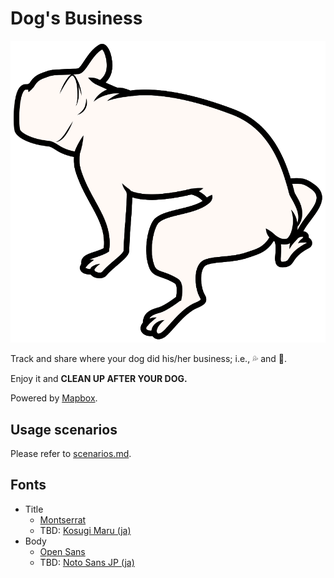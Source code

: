 # Dog's Business

![Dog's Business](assets/images/dogs-business.svg)

Track and share where your dog did his/her business; i.e., 💦 and 💩.

Enjoy it and **CLEAN UP AFTER YOUR DOG.**

Powered by [Mapbox](https://www.mapbox.com).

## Usage scenarios

Please refer to [scenarios.md](scenarios.md).

## Fonts

- Title
    - [Montserrat](https://fonts.google.com/specimen/Montserrat?sidebar.open=true&query=montse)
    - TBD: [Kosugi Maru (ja)](https://fonts.google.com/specimen/Kosugi+Maru?sidebar.open=true&query=kosugi#pairings)
- Body
    - [Open Sans](https://fonts.google.com/specimen/Open+Sans?sidebar.open=true&query=open)
    - TBD: [Noto Sans JP (ja)](https://fonts.google.com/specimen/Noto+Sans+JP?sidebar.open=true&subset=japanese)